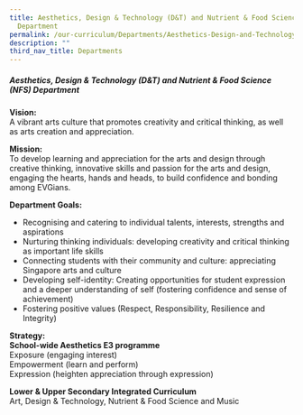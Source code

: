 ```yaml
---
title: Aesthetics, Design & Technology (D&T) and Nutrient & Food Science (NFS)
  Department
permalink: /our-curriculum/Departments/Aesthetics-Design-and-Technology-DT-and-Nutrient-and-Food-Science-NFS/
description: ""
third_nav_title: Departments
---
```

##### **Aesthetics, Design & Technology (D&T) and Nutrient & Food Science (NFS) Department**


**Vision:**  
A vibrant arts culture that promotes creativity and critical thinking, as well as arts creation and appreciation.

**Mission:**  
To develop learning and appreciation for the arts and design through creative thinking, innovative skills and passion for the arts and design, engaging the hearts, hands and heads, to build confidence and bonding among EVGians.

**Department Goals:**

*   Recognising and catering to individual talents, interests, strengths and aspirations
*   Nurturing thinking individuals: developing creativity and critical thinking as important life skills
*   Connecting students with their community and culture: appreciating Singapore arts and culture
*   Developing self-identity: Creating opportunities for student expression and a deeper understanding of self (fostering confidence and sense of achievement)
*   Fostering positive values (Respect, Responsibility, Resilience and Integrity)

**Strategy:**  
**School-wide Aesthetics E3 programme**  
Exposure (engaging interest)  
Empowerment (learn and perform)  
Expression (heighten appreciation through expression)

**Lower & Upper Secondary Integrated Curriculum**  
Art, Design & Technology, Nutrient & Food Science and Music